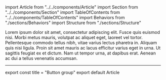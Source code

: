 import Article from "../../components/Article"
import Section from "../../components/Section"
import TableOfContents from "../../components/TableOfContents"
import Behaviors from "./sections/Behaviors"
import Structure from "./sections/Structure"

Lorem ipsum dolor sit amet, consectetur adipiscing elit. Fusce
quis euismod nisi. Morbi metus mauris, volutpat ac aliquet eget,
laoreet vel tortor. Pellentesque commodo tellus nibh, vitae
varius lectus pharetra in. Aliquam quis nisi ligula. Proin sit
amet mauris ac lacus efficitur varius eget in urna. Ut sagittis
feugiat ex et dictum. Nam ut tempor urna, at dapibus erat.
Aenean ac dui a tellus venenatis accumsan.

***

<Section title="Table of Contents">
    <TableOfContents />
</Section>
<Section title="Structure">
    <Structure />
</Section>
<Section title="Behaviors">
    <Behaviors />
</Section>

export const title = "Button group"
export default Article

